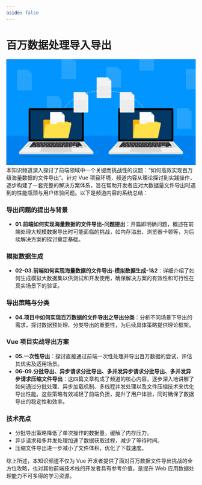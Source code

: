 ```yaml
---
aside: false
---
```


# 百万数据处理导入导出

![百万数据处理导入导出](/public/export-files.jpg)
本知识频道深入探讨了前端领域中一个关键而挑战性的议题：“如何高效实现百万级海量数据的文件导出”。针对 Vue 项目环境，频道内容从理论探讨到实践操作，逐步构建了一套完整的解决方案体系，旨在帮助开发者应对大数据量文件导出时遇到的性能瓶颈与用户体验问题。以下是频道内容的系统总结：

### 导出问题的提出与背景

- **01.前端如何实现海量数据的文件导出-问题提出**：开篇即明确问题，概述在前端处理大规模数据导出时可能面临的挑战，如内存溢出、浏览器卡顿等，为后续解决方案的探讨奠定基础。

### 模拟数据生成

- **02-03.前端如何实现海量数据的文件导出-模拟数据生成-1&2**：详细介绍了如何生成模拟大数据集以供测试和开发使用，确保解决方案的有效性和可行性在真实场景下的验证。

### 导出策略与分类

- **04.项目中如何实现百万数据的文件导出之导出分类**：分析不同场景下导出的需求，探讨数据预处理、分类导出的重要性，为后续具体策略提供理论框架。

### Vue 项目实战导出方案

- **05.一次性导出**：探讨直接通过前端一次性处理并导出百万数据的尝试，评估其优劣及适用场景。
- **06-09.分批导出、异步请求分批导出、多并发异步请求分批导出、多并发异步请求压缩文件导出**：这四篇文章构成了频道的核心内容，逐步深入地讲解了如何通过分批处理、异步加载机制、多线程并发处理以及文件压缩技术来优化导出性能。这些策略有效减轻了前端负担，提升了用户体验，同时确保了数据导出的稳定性和效率。

### 技术亮点

- 分批导出策略降低了单次操作的数据量，缓解了内存压力。
- 异步请求和多并发处理加速了数据获取过程，减少了等待时间。
- 压缩文件导出进一步减小了文件体积，优化了下载速度。

综上所述，本知识频道不仅为 Vue 开发者提供了面对百万数据文件导出挑战的全方位攻略，也对其他前端技术栈的开发者具有参考价值，是提升 Web 应用数据处理能力不可多得的学习资源。
